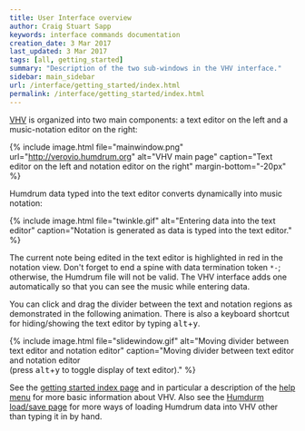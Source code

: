 ```yaml
---
title: User Interface overview
author: Craig Stuart Sapp
keywords: interface commands documentation 
creation_date: 3 Mar 2017
last_updated: 3 Mar 2017
tags: [all, getting_started]
summary: "Description of the two sub-windows in the VHV interface."
sidebar: main_sidebar
url: /interface/getting_started/index.html
permalink: /interface/getting_started/index.html
---
```


[VHV](http://verovio.humdrum.org) is organized into two main components: a 
text editor on the left and a music-notation editor on the right:


{% include image.html
	file="mainwindow.png"
	url="http://verovio.humdrum.org"
	alt="VHV main page"
	caption="Text editor on the left and notation editor on the right"
	margin-bottom="-20px"
%}

Humdrum data typed into the text editor converts
dynamically into music notation:


{% include image.html
	file="twinkle.gif"
	alt="Entering data into the text editor"
	caption="Notation is generated as data is typed into the text editor."
%}

The current note being edited in the text editor is highlighted
in red in the notation view.  Don't forget to end a spine with data
termination token `*-`; otherwise, the Humdrum file will not be
valid.  The VHV interface adds one automatically so that you can
see the music while entering data.


You can click and drag the divider between the text and notation regions
as demonstrated in the following animation.  There is also a keyboard shortcut 
for hiding/showing the text editor by typing <kbd>alt</kbd>+<kbd>y</kbd>.

{% include image.html
	file="slidewindow.gif"
	alt="Moving divider between text editor and notation editor"
	caption="Moving divider between text editor and notation editor<br>(press <kbd>alt</kbd>+<kbd>y</kbd> to toggle display of text editor)."
%}


See the [getting started index page](/tag_getting_started.html) and in particular a description of
the [help menu](/interface/help_menu) for more basic information about VHV.  Also see the
[Humdurm load/save page](/interface/humdrum) for more ways of loading Humdrum data into VHV other
than typing it in by hand.

